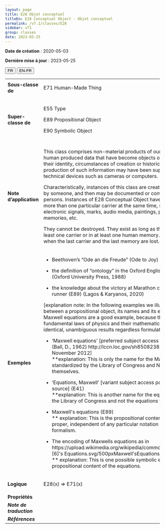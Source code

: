 ```yaml
---
layout: page
title: E28 Objet conceptuel
titleEn: E28 Conceptual Object - Objet conceptuel
permalink: /v7.1/classes/E28
sidebar: v71
group: classes
date: 2023-05-25
---
```


**Date de création** : 2020-05-03

**Dernière mise à jour** : 2023-05-25

<div class="lang-buttons">
 <button id="fr" class="activate">FR</button>
 <button id="en-fr">EN-FR</button>
</div>

<table>
<tbody>
<tr>
<td><strong>Sous-classe de</strong></td>
<td class="en">
<p>E71 Human-Made Thing</p>
</td>
<td>
<p><code class="language-plaintext highlighter-rouge">E71_Chose_élaborée_par_l’humain</code></p>
</td>
</tr>
<tr>
<td><strong>Super-classe de</strong></td>
<td class="en">
<p>E55 Type</p>
<p>E89 Propositional Object</p>
<p>E90 Symbolic Object</p>
</td>
<td>
<p><code class="language-plaintext highlighter-rouge">E55_Type</code> </p>
<p><code class="language-plaintext highlighter-rouge">E89_Objet_propositionnel</p>
<p>E90_Objet_symbolique</code></p>
</td>
</tr>
<tr>
<td><strong>Note d’application</strong></td>
<td class="en">
<p>This class comprises non-material products of our minds and other human produced data that have become objects of a discourse about their identity, circumstances of creation or historical implication. The production of such information may have been supported by the use of technical devices such as cameras or computers.</p>
<p>Characteristically, instances of this class are created, invented or thought by someone, and then may be documented or communicated between persons. Instances of E28 Conceptual Object have the ability to exist on more than one particular carrier at the same time, such as paper, electronic signals, marks, audio media, paintings, photos, human memories, etc.</p>
<p>They cannot be destroyed. They exist as long as they can be found on at least one carrier or in at least one human memory. Their existence ends when the last carrier and the last memory are lost. </p>
</td>
<td>
<p>Cette classe comprend les productions immatérielles de l’esprit et d’autres données produites par l’humain qui sont devenus des objets de discours à propos de leur identité, les circonstances de leur création ou leur rôle historique. La création de ce type d’information peut avoir été soutenue par l’utilisation de dispositifs techniques tels que des caméras ou des ordinateurs.</p>
<p>Les instances de cette classe sont typiquement créées, inventées ou pensées par quelqu’un et peuvent alors être documentées ou communiquées entre personnes. Les instances de <code class="language-plaintext highlighter-rouge">E28_Objet_conceptuel</code> ont la faculté d’exister sur plus d’un support à la fois, par exemple du papier, des signaux électroniques, des marques, des médias sonores, des peintures, des photos, la mémoire humaine, etc.</p>
<p>Ces instances ne peuvent être détruites. Elles existent aussi longtemps qu’elles peuvent être trouvées sur au moins un support, y compris la mémoire humaine. Leur existence cesse lorsque le dernier support, incluant la mémoire humaine, est perdu.</p>
</td>
</tr>
<tr>
<td><strong>Exemples</strong></td>
<td class="en">
<ul>
<li><p>Beethoven’s “Ode an die Freude” (Ode to Joy) (E73) (Kershaw, 1999)</p>
</li>
<li><p>the definition of “ontology” in the Oxford English Dictionary (E73) (Oxford University Press, 1988)</p>
</li>
<li><p>the knowledge about the victory at Marathon carried by the famous runner (E89) (Lagos & Karyanos, 2020)</p>
</li>
</ul>
<p>[explanation note: In the following examples we illustrate the distinction between a propositional object, its names and its encoded forms. The Maxwell equations are a good example, because they belong to the fundamental laws of physics and their mathematical content yields identical, unambiguous results regardless formulation and encoding]</p>
<ul>
<li><p>‘Maxwell equations’ [preferred subject access point from LCSH] (E41) (Ball, D., 1962) http://lccn.loc.gov/sh85082387 [5], as of 19 November 2012]<br>**explanation: This is only the name for the Maxwell equations as standardized by the Library of Congress and NOT the equations themselves.</p>
</li>
<li><p>‘Equations, Maxwell’ [variant subject access point, from the same source] (E41)<br>**explanation: This is another name for the equation standardized by the Library of Congress and not the equations themselves</p>
</li>
<li><p>Maxwell's equations (E89)<br>** explanation: This is the propositional content of the equations proper, independent of any particular notation or mathematical formalism. </p>
</li>
<li><p>The encoding of Maxwells equations as in https://upload.wikimedia.org/wikipedia/commons/thumb/c/c4/Maxwell [6]'s Equations.svg/500pxMaxwell'sEquations.svg.png (E73)<br>** explanation: This is one possible symbolic encoding of the propositional content of the equations.</p>
</li>
</ul>
</td>
<td>
<ul>
<li><p>L’« Hymne à la joie » dans la 9<sup>e</sup> Symphonie de Beethoven (<code class="language-plaintext highlighter-rouge">E73_Objet_informationnel</code>) (Kershaw, 1999)</p>
</li>
<li><p>La définition du terme « ontologie » dans l’<em>Oxford English Dictionary</em> (<code class="language-plaintext highlighter-rouge">E73_Objet_informationnel</code>) (Oxford University Press, 1988)</p>
</li>
<li><p>La nouvelle de la victoire de Marathon, apportée par le célèbre coureur Philippidès (Lagos et Karyanos, 2020)</p>
</li>
</ul>
<p>[Note explicative : Dans les exemples suivants, nous illustrons la distinction entre un objet propositionnel, ses noms et ses formes encodées. Les équations de Maxwell sont un bon exemple, parce qu’elles relèvent des lois fondamentales de la physique et que leur contenu mathématique produit des résultats identiques et sans ambiguïté indépendamment de leur formulation et de leur encodage.]</p>
<ul>
<li><p>« Équations de Maxwell » [point d’accès sujet préféré selon LCSH] (<code class="language-plaintext highlighter-rouge">E41_Appellation</code>) (Ball, D., 1962) http://lccn.loc.gov/sh85082387 en date du 19 novembre 2012.<br>**Explication : Il s’agit seulement du nom des équations de Maxwell tel que standardisé par la <em>Library of Congress</em> et non les équations elles-mêmes.</p>
</li>
<li><p>« Équations, Maxwell » [variante de point d’accès sujet selon la même source] (<code class="language-plaintext highlighter-rouge">E41_Appellation</code>)<br>**Explication : Il s’agit d’un autre nom pour les équations, standardisé par la <em>Library of Congress,</em> et non les équations elles-mêmes.</p>
</li>
<li><p>Les équations de Maxwell (<code class="language-plaintext highlighter-rouge">E89_Objet_propositionnel</code>)<br>**Explication : Il s’agit du contenu propositionnel à proprement parler des équations, indépendamment de toute notation particulière ou formalisme mathématique.</p>
</li>
<li><p>L’encodage des équations de Maxwell comme dans https://upload.wikimedia.org/wikipedia/commons/c/c4/Maxwell%27sEquations.svg en date du 9 novembre 2022. (<code class="language-plaintext highlighter-rouge">E73_Objet_informationnel</code>)<br>**Explication : Il s’agit d’un encodage possible du contenu propositionnel des équations.</p>
</li>
</ul>
</td>
</tr>
<tr>
<td><strong>Logique</strong></td>
<td class="en">
<p>E28(x) ⇒ E71(x)</p>
</td>
<td>
<p>E28(x) ⇒ E71(x)</p>
</td>
</tr>
<tr>
<td><strong>Propriétés</strong></td>
<td class="en">
</td>
<td>
</td>
</tr>
<tr>
<td><strong><em>Note de traduction</em></strong></td>
<td colspan="2">
</td>
</tr>
<tr>
<td><strong><em>Références</em></strong></td>
<td colspan="2">
</td>
</tr>
</tbody>
</table>
